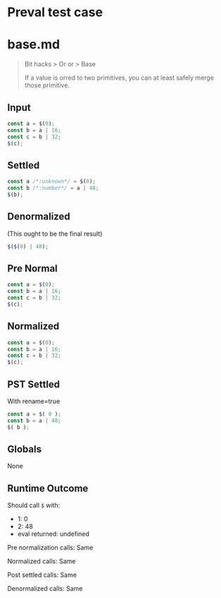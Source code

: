 # Preval test case

# base.md

> Bit hacks > Or or > Base
>
> If a value is orred to two primitives, you can at least safely merge those primitive.

## Input

`````js filename=intro
const a = $(0);
const b = a | 16;
const c = b | 32;
$(c);
`````

## Settled


`````js filename=intro
const a /*:unknown*/ = $(0);
const b /*:number*/ = a | 48;
$(b);
`````

## Denormalized
(This ought to be the final result)

`````js filename=intro
$($(0) | 48);
`````

## Pre Normal


`````js filename=intro
const a = $(0);
const b = a | 16;
const c = b | 32;
$(c);
`````

## Normalized


`````js filename=intro
const a = $(0);
const b = a | 16;
const c = b | 32;
$(c);
`````

## PST Settled
With rename=true

`````js filename=intro
const a = $( 0 );
const b = a | 48;
$( b );
`````

## Globals

None

## Runtime Outcome

Should call `$` with:
 - 1: 0
 - 2: 48
 - eval returned: undefined

Pre normalization calls: Same

Normalized calls: Same

Post settled calls: Same

Denormalized calls: Same
